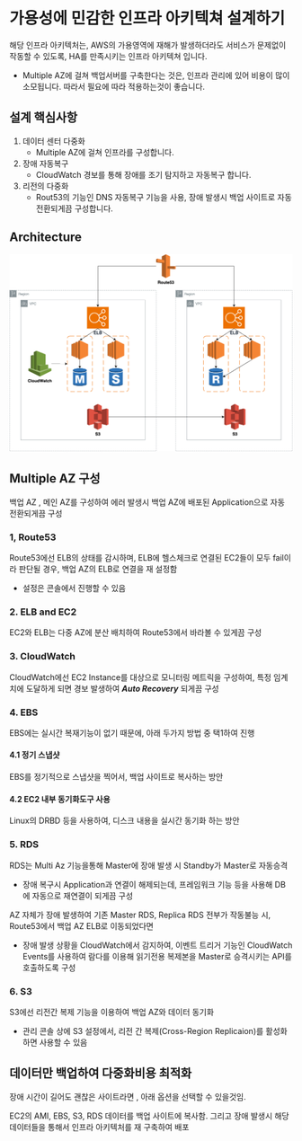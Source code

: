 # 가용성에 민감한 인프라 아키텍쳐 설계하기
해당 인프라 아키텍처는, AWS의 가용영역에 재해가 발생하더라도 서비스가 문제없이 작동할 수 있도록, HA를 만족시키는 인프라 아키텍쳐 입니다.
- Multiple AZ에 걸쳐 백업서버를 구축한다는 것은, 인프라 관리에 있어 비용이 많이소모됩니다. 따라서 필요에 따라 적용하는것이 좋습니다. 

## 설계 핵심사항
1. 데이터 센터 다중화
    - Multiple AZ에 걸쳐 인프라를 구성합니다.
2. 장애 자동복구
    - CloudWatch 경보를 통해 장애를 조기 탐지하고 자동복구 합니다.
3. 리전의 다중화
    - Rout53의 기능인 DNS 자동복구 기능을 사용, 장애 발생시 백업 사이트로 자동 전환되게끔 구성합니다.

## Architecture
![HA_Arch](../Images/HA_arch.png)

## Multiple AZ 구성
백업 AZ , 메인 AZ를 구성하여 에러 발생시 백업 AZ에 배포된 Application으로 자동 전환되게끔 구성

### 1, Route53 
Route53에선 ELB의 상태를 감시하며, ELB에 헬스체크로 연결된 EC2들이 모두 fail이라 판단될 경우, 백업 AZ의 ELB로 연결을 재 설정함
- 설정은 콘솔에서 진행할 수 있음

### 2. ELB and EC2
EC2와 ELB는 다중 AZ에 분산 배치하여 Route53에서 바라볼 수 있게끔 구성

### 3. CloudWatch
CloudWatch에선 EC2 Instance를 대상으로 모니터링 메트릭을 구성하여, 특정 임계치에 도달하게 되면 경보 발생하여 ***Auto Recovery*** 되게끔 구성

### 4. EBS
EBS에는 실시간 복재기능이 없기 때문에, 아래 두가지 방법 중 택1하여 진행

#### 4.1 정기 스냅샷
EBS를 정기적으로 스냅샷을 찍어서, 백업 사이트로 복사하는 방안

#### 4.2 EC2 내부 동기화도구 사용
Linux의 DRBD 등을 사용하여, 디스크 내용을 실시간 동기화 하는 방안

### 5. RDS
RDS는 Multi Az 기능을통해 Master에 장애 발생 시 Standby가 Master로 자동승격
- 장애 복구시 Application과 연결이 해제되는데, 프레임워크 기능 등을 사용해 DB에 자동으로 재연결이 되게끔 구성

AZ 자체가 장애 발생하여 기존 Master RDS, Replica RDS 전부가 작동불능 시, Route53에서 백업 AZ ELB로 이동되었다면
- 장애 발생 상황을 CloudWatch에서 감지하여, 이벤트 트리거 기능인 CloudWatch Events를 사용하여 람다를 이용해 읽기전용 복제본을 Master로 승격시키는 API를 호출하도록 구성

### 6. S3
S3에선 리전간 복제 기능을 이용하여 백업 AZ와 데이터 동기화
- 관리 콘솔 상에 S3 설정에서, 리전 간 복제(Cross-Region Replicaion)를 활성화하면 사용할 수 있음



## 데이터만 백업하여 다중화비용 최적화
장애 시간이 길어도 괜찮은 사이트라면 , 아래 옵션을 선택할 수 있을것임.

EC2의 AMI, EBS, S3, RDS 데이터를 백업 사이트에 복사함. 그리고 장애 발생시 해당 데이터들을 통해서 인프라 아키텍처를 재 구축하여 배포